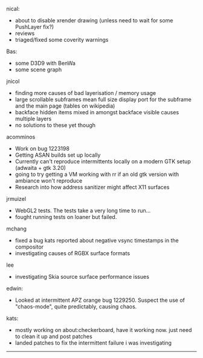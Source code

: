 nical:
* about to disable xrender drawing (unless need to wait for some PushLayer fix?)
* reviews
* triaged/fixed some coverity warnings



Bas:
* some D3D9 with BenWa
* some scene graph



jnicol
* finding more causes of bad layerisation / memory usage
* large scrollable subframes mean full size display port for the subframe and the main page (tables on wikipedia)
* backface hidden items mixed in amongst backface visible causes multiple layers
* no solutions to these yet though



acomminos
* Work on bug 1223198
* Getting ASAN builds set up locally
* Currently can't reproduce intermittents locally on a modern GTK setup (adwaita + gtk 3.20)
* going to try getting a VM working with rr if an old gtk version with ambiance won't reproduce
* Research into how address sanitizer might affect X11 surfaces



jrmuizel
* WebGL2 tests. The tests take a very long time to run...
* fought running tests on loaner but failed.



mchang
* fixed a bug kats reported about negative vsync timestamps in the compositor
* investigating causes of RGBX surface formats



lee
* investigating Skia source surface performance issues



edwin:
* Looked at intermittent APZ orange bug 1229250. Suspect the use of "chaos-mode", quite predictably, causing chaos.



kats:
* mostly working on about:checkerboard, have it working now. just need to clean it up and post patches
* landed patches to fix the intermittent failure i was investigating

________________


